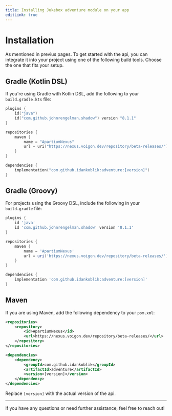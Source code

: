 ```yaml
---
title: Installing Jukebox adventure module on your app
editLink: true
---
```


# Installation

As mentioned in previus pages.
To get started with the api, you can integrate it into your project using one of the following build tools. Choose the one that fits your setup.

## Gradle (Kotlin DSL)

If you're using Gradle with Kotlin DSL, add the following to your `build.gradle.kts` file:

```kotlin
plugins {
    id("java")
    id("com.github.johnrengelman.shadow") version "8.1.1"
}

repositories {
    maven {
        name = "ApartiumNexus"
        url = uri("https://nexus.voigon.dev/repository/beta-releases/")
    }
}

dependencies {
    implementation("com.github.idankoblik:adventure:[version]")
}
```

## Gradle (Groovy)

For projects using the Groovy DSL, include the following in your `build.gradle` file:

```groovy
plugins {
    id 'java'
    id 'com.github.johnrengelman.shadow' version '8.1.1'
}

repositories {
    maven {
        name = 'ApartiumNexus'
        url = uri('https://nexus.voigon.dev/repository/beta-releases/')
    }
}

dependencies {
    implementation 'com.github.idankoblik:adventure:[version]'
}
```

## Maven

If you are using Maven, add the following dependency to your `pom.xml`:

```xml
<repositories>
    <repository>
        <id>ApartiumNexus</id>
        <url>https://nexus.voigon.dev/repository/beta-releases/</url>
    </repository>
</repositories>

<dependencies>
    <dependency>
        <groupId>com.github.idankoblik</groupId>
        <artifactId>adventure</artifactId>
        <version>[version]</version>
    </dependency>
</dependencies>
```

Replace `[version]` with the actual version of the api.

---

If you have any questions or need further assistance, feel free to reach out!